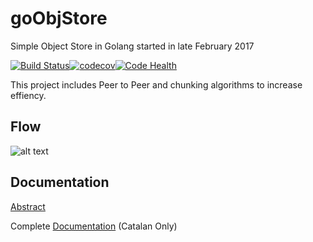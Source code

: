 # goObjStore

Simple Object Store in Golang started in late February 2017

[![Build Status](https://travis-ci.org/alruiz12/goObjStore.svg?branch=master)](https://travis-ci.org/alruiz12/goObjStore)[![codecov](https://codecov.io/gh/alruiz12/goObjStore/branch/master/graph/badge.svg)](https://codecov.io/gh/alruiz12/goObjStore)[![Code Health](https://landscape.io/github/alruiz12/goObjStore/master/landscape.svg?style=flat)](https://landscape.io/github/alruiz12/goObjStore/master)

This project includes Peer to Peer and chunking algorithms to increase effiency.


## Flow

![alt text](https://user-images.githubusercontent.com/22266492/30481223-c3cc18b6-9a1d-11e7-8d03-08fabbca81fb.PNG)

## Documentation

[Abstract](https://deim.urv.cat/~pfc/docs/pfc1548/d1504766046.pdf)

Complete [Documentation](https://deim.urv.cat/~pfc/docs/pfc1548/d1504766079.pdf) (Catalan Only)




